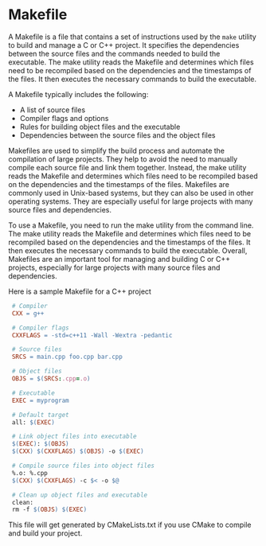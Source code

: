 # Makefile

A Makefile is a file that contains a set of instructions used by the `make` utility to build and manage a C or C++ project. It specifies the dependencies between the source files and the commands needed to build the executable. The make utility reads the Makefile and determines which files need to be recompiled based on the dependencies and the timestamps of the files. It then executes the necessary commands to build the executable.

A Makefile typically includes the following:

- A list of source files
- Compiler flags and options
- Rules for building object files and the executable
- Dependencies between the source files and the object files

Makefiles are used to simplify the build process and automate the compilation of large projects. They help to avoid the need to manually compile each source file and link them together. Instead, the make utility reads the Makefile and determines which files need to be recompiled based on the dependencies and the timestamps of the files. Makefiles are commonly used in Unix-based systems, but they can also be used in other operating systems. They are especially useful for large projects with many source files and dependencies.

To use a Makefile, you need to run the make utility from the command line. The make utility reads the Makefile and determines which files need to be recompiled based on the dependencies and the timestamps of the files. It then executes the necessary commands to build the executable. Overall, Makefiles are an important tool for managing and building C or C++ projects, especially for large projects with many source files and dependencies.

Here is a sample Makefile for a C++ project

```Makefile
 # Compiler
 CXX = g++

 # Compiler flags
 CXXFLAGS = -std=c++11 -Wall -Wextra -pedantic

 # Source files
 SRCS = main.cpp foo.cpp bar.cpp

 # Object files
 OBJS = $(SRCS:.cpp=.o)

 # Executable
 EXEC = myprogram

 # Default target
 all: $(EXEC)

 # Link object files into executable
 $(EXEC): $(OBJS)
 $(CXX) $(CXXFLAGS) $(OBJS) -o $(EXEC)

 # Compile source files into object files
 %.o: %.cpp
 $(CXX) $(CXXFLAGS) -c $< -o $@

 # Clean up object files and executable
 clean:
 rm -f $(OBJS) $(EXEC)
```

This file will get generated by CMakeLists.txt if you use CMake to compile and build your project.
